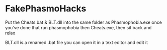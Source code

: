 # FakePhasmoHacks

Put the Cheats.bat & BLT.dll into the same folder as Phasmophobia.exe
once you've done that run phasmophobia then Cheats.exe, then sit back and relax

BLT.dll is a renamed .bat file you can open it in a text editor and edit it
